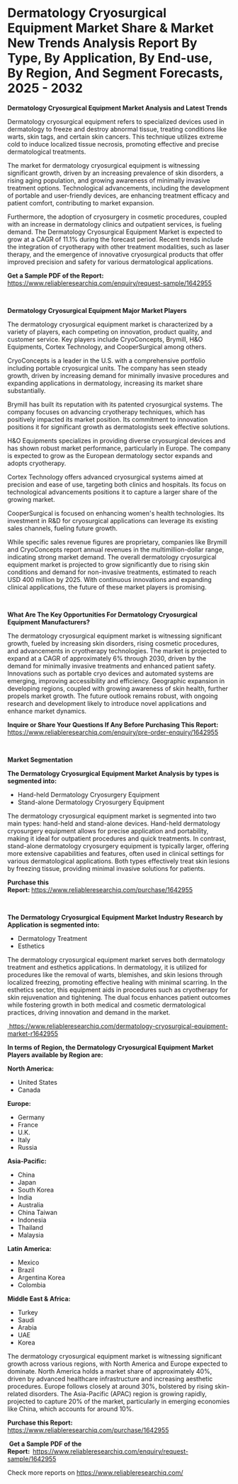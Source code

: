 <p><h1>Dermatology Cryosurgical Equipment Market Share & Market New Trends Analysis Report By Type, By Application, By End-use, By Region, And Segment Forecasts, 2025 - 2032</h1></p><p><strong>Dermatology Cryosurgical Equipment Market Analysis and Latest Trends</strong></p>
<p><p>Dermatology cryosurgical equipment refers to specialized devices used in dermatology to freeze and destroy abnormal tissue, treating conditions like warts, skin tags, and certain skin cancers. This technique utilizes extreme cold to induce localized tissue necrosis, promoting effective and precise dermatological treatments. </p><p>The market for dermatology cryosurgical equipment is witnessing significant growth, driven by an increasing prevalence of skin disorders, a rising aging population, and growing awareness of minimally invasive treatment options. Technological advancements, including the development of portable and user-friendly devices, are enhancing treatment efficacy and patient comfort, contributing to market expansion. </p><p>Furthermore, the adoption of cryosurgery in cosmetic procedures, coupled with an increase in dermatology clinics and outpatient services, is fueling demand. The Dermatology Cryosurgical Equipment Market is expected to grow at a CAGR of 11.1% during the forecast period. Recent trends include the integration of cryotherapy with other treatment modalities, such as laser therapy, and the emergence of innovative cryosurgical products that offer improved precision and safety for various dermatological applications.</p></p>
<p><strong>Get a Sample PDF of the Report:&nbsp;</strong> <a href="https://www.reliableresearchiq.com/enquiry/request-sample/1642955?utm_campaign=1870&utm_medium=2&utm_source=Github&utm_content=ia&utm_term=12012025&utm_id=dermatology-cryosurgical-equipment">https://www.reliableresearchiq.com/enquiry/request-sample/1642955</a></p>
<p>&nbsp;</p>
<p><strong>Dermatology Cryosurgical Equipment Major Market Players</strong></p>
<p><p>The dermatology cryosurgical equipment market is characterized by a variety of players, each competing on innovation, product quality, and customer service. Key players include CryoConcepts, Brymill, H&O Equipments, Cortex Technology, and CooperSurgical among others.</p><p>CryoConcepts is a leader in the U.S. with a comprehensive portfolio including portable cryosurgical units. The company has seen steady growth, driven by increasing demand for minimally invasive procedures and expanding applications in dermatology, increasing its market share substantially.</p><p>Brymill has built its reputation with its patented cryosurgical systems. The company focuses on advancing cryotherapy techniques, which has positively impacted its market position. Its commitment to innovation positions it for significant growth as dermatologists seek effective solutions.</p><p>H&O Equipments specializes in providing diverse cryosurgical devices and has shown robust market performance, particularly in Europe. The company is expected to grow as the European dermatology sector expands and adopts cryotherapy.</p><p>Cortex Technology offers advanced cryosurgical systems aimed at precision and ease of use, targeting both clinics and hospitals. Its focus on technological advancements positions it to capture a larger share of the growing market.</p><p>CooperSurgical is focused on enhancing women's health technologies. Its investment in R&D for cryosurgical applications can leverage its existing sales channels, fueling future growth.</p><p>While specific sales revenue figures are proprietary, companies like Brymill and CryoConcepts report annual revenues in the multimillion-dollar range, indicating strong market demand. The overall dermatology cryosurgical equipment market is projected to grow significantly due to rising skin conditions and demand for non-invasive treatments, estimated to reach USD 400 million by 2025. With continuous innovations and expanding clinical applications, the future of these market players is promising.</p></p>
<p>&nbsp;</p>
<p><strong>What Are The Key Opportunities For Dermatology Cryosurgical Equipment Manufacturers?</strong></p>
<p><p>The dermatology cryosurgical equipment market is witnessing significant growth, fueled by increasing skin disorders, rising cosmetic procedures, and advancements in cryotherapy technologies. The market is projected to expand at a CAGR of approximately 6% through 2030, driven by the demand for minimally invasive treatments and enhanced patient safety. Innovations such as portable cryo devices and automated systems are emerging, improving accessibility and efficiency. Geographic expansion in developing regions, coupled with growing awareness of skin health, further propels market growth. The future outlook remains robust, with ongoing research and development likely to introduce novel applications and enhance market dynamics.</p></p>
<p><strong>Inquire or Share Your Questions If Any Before Purchasing This Report:</strong> <a href="https://www.reliableresearchiq.com/enquiry/pre-order-enquiry/1642955?utm_campaign=1870&utm_medium=2&utm_source=Github&utm_content=ia&utm_term=12012025&utm_id=dermatology-cryosurgical-equipment">https://www.reliableresearchiq.com/enquiry/pre-order-enquiry/1642955</a></p>
<p>&nbsp;</p>
<p><strong>Market Segmentation</strong></p>
<p><strong>The Dermatology Cryosurgical Equipment Market Analysis by types is segmented into:</strong></p>
<p><ul><li>Hand-held Dermatology Cryosurgery Equipment</li><li>Stand-alone Dermatology Cryosurgery Equipment</li></ul></p>
<p><p>The dermatology cryosurgical equipment market is segmented into two main types: hand-held and stand-alone devices. Hand-held dermatology cryosurgery equipment allows for precise application and portability, making it ideal for outpatient procedures and quick treatments. In contrast, stand-alone dermatology cryosurgery equipment is typically larger, offering more extensive capabilities and features, often used in clinical settings for various dermatological applications. Both types effectively treat skin lesions by freezing tissue, providing minimal invasive solutions for patients.</p></p>
<p><strong>Purchase this Report:&nbsp;</strong><a href="https://www.reliableresearchiq.com/purchase/1642955?utm_campaign=1870&utm_medium=2&utm_source=Github&utm_content=ia&utm_term=12012025&utm_id=dermatology-cryosurgical-equipment">https://www.reliableresearchiq.com/purchase/1642955</a></p>
<p>&nbsp;</p>
<p><strong>The Dermatology Cryosurgical Equipment Market Industry Research by Application is segmented into:</strong></p>
<p><ul><li>Dermatology Treatment</li><li>Esthetics</li></ul></p>
<p><p>The dermatology cryosurgical equipment market serves both dermatology treatment and esthetics applications. In dermatology, it is utilized for procedures like the removal of warts, blemishes, and skin lesions through localized freezing, promoting effective healing with minimal scarring. In the esthetics sector, this equipment aids in procedures such as cryotherapy for skin rejuvenation and tightening. The dual focus enhances patient outcomes while fostering growth in both medical and cosmetic dermatological practices, driving innovation and demand in the market.</p></p>
<p><a href="https://www.reliableresearchiq.com/dermatology-cryosurgical-equipment-market-r1642955?utm_campaign=1870&utm_medium=2&utm_source=Github&utm_content=ia&utm_term=12012025&utm_id=dermatology-cryosurgical-equipment">&nbsp;https://www.reliableresearchiq.com/dermatology-cryosurgical-equipment-market-r1642955</a></p>
<p><strong>In terms of Region, the Dermatology Cryosurgical Equipment Market Players available by Region are:</strong></p>
<p>
    <p> <strong> North America: </strong>
        <ul>
            <li>United States</li>
            <li>Canada</li>
        </ul>
        </p> 
    <p> <strong> Europe: </strong>
        <ul>
            <li>Germany</li>
            <li>France</li>
            <li>U.K.</li>
            <li>Italy</li>
            <li>Russia</li>
        </ul>
        </p> 
    <p> <strong> Asia-Pacific: </strong>
        <ul>
            <li>China</li>
            <li>Japan</li>
            <li>South Korea</li>
            <li>India</li>
            <li>Australia</li>
            <li>China Taiwan</li>
            <li>Indonesia</li>
            <li>Thailand</li>
            <li>Malaysia</li>
        </ul>
        </p> 
    <p> <strong> Latin America: </strong>
        <ul>
            <li>Mexico</li>
            <li>Brazil</li>
            <li>Argentina Korea</li>
            <li>Colombia</li>
        </ul>
        </p> 
    <p> <strong> Middle East & Africa: </strong>
        <ul>
            <li>Turkey</li>
            <li>Saudi</li>
            <li>Arabia</li>
            <li>UAE</li>
            <li>Korea</li>
        </ul>
    </p>
    </p>
<p><p>The dermatology cryosurgical equipment market is witnessing significant growth across various regions, with North America and Europe expected to dominate. North America holds a market share of approximately 40%, driven by advanced healthcare infrastructure and increasing aesthetic procedures. Europe follows closely at around 30%, bolstered by rising skin-related disorders. The Asia-Pacific (APAC) region is growing rapidly, projected to capture 20% of the market, particularly in emerging economies like China, which accounts for around 10%.</p></p>
<p><strong>Purchase this Report: </strong><a href="https://www.reliableresearchiq.com/purchase/1642955?utm_campaign=1870&utm_medium=2&utm_source=Github&utm_content=ia&utm_term=12012025&utm_id=dermatology-cryosurgical-equipment">https://www.reliableresearchiq.com/purchase/1642955</a></p>
<p>&nbsp;<strong>Get a Sample PDF of the Report:&nbsp;&nbsp;</strong><a href="https://www.reliableresearchiq.com/enquiry/request-sample/1642955?utm_campaign=1870&utm_medium=2&utm_source=Github&utm_content=ia&utm_term=12012025&utm_id=dermatology-cryosurgical-equipment">https://www.reliableresearchiq.com/enquiry/request-sample/1642955</a></p>
<p><strong></strong></p>
<p>Check more reports on <a href="https://www.reliableresearchiq.com/?utm_campaign=1870&utm_medium=2&utm_source=Github&utm_content=ia&utm_term=12012025&utm_id=dermatology-cryosurgical-equipment">https://www.reliableresearchiq.com/</a></p>
